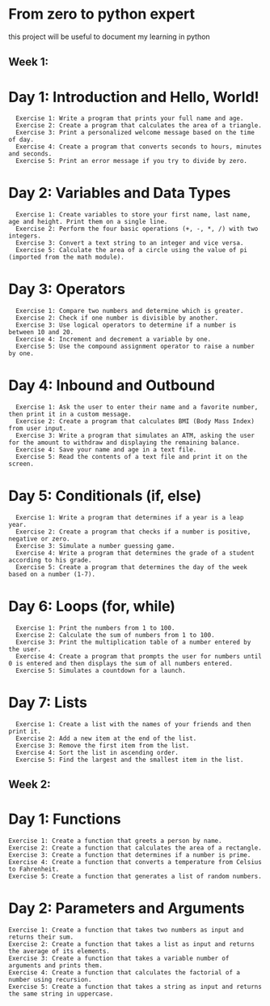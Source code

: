 # From zero to python expert

this project will be useful to document my learning in python

## Week 1:
  # Day 1: Introduction and Hello, World!
      Exercise 1: Write a program that prints your full name and age.
      Exercise 2: Create a program that calculates the area of a triangle.
      Exercise 3: Print a personalized welcome message based on the time of day.
      Exercise 4: Create a program that converts seconds to hours, minutes and seconds.
      Exercise 5: Print an error message if you try to divide by zero.

  # Day 2: Variables and Data Types

      Exercise 1: Create variables to store your first name, last name, age and height. Print them on a single line.
      Exercise 2: Perform the four basic operations (+, -, *, /) with two integers.
      Exercise 3: Convert a text string to an integer and vice versa.
      Exercise 5: Calculate the area of a circle using the value of pi (imported from the math module).

  # Day 3: Operators

      Exercise 1: Compare two numbers and determine which is greater.
      Exercise 2: Check if one number is divisible by another.
      Exercise 3: Use logical operators to determine if a number is between 10 and 20.
      Exercise 4: Increment and decrement a variable by one.
      Exercise 5: Use the compound assignment operator to raise a number by one.

  # Day 4: Inbound and Outbound

      Exercise 1: Ask the user to enter their name and a favorite number, then print it in a custom message.
      Exercise 2: Create a program that calculates BMI (Body Mass Index) from user input.
      Exercise 3: Write a program that simulates an ATM, asking the user for the amount to withdraw and displaying the remaining balance.
      Exercise 4: Save your name and age in a text file.
      Exercise 5: Read the contents of a text file and print it on the screen.

  # Day 5: Conditionals (if, else)

      Exercise 1: Write a program that determines if a year is a leap year.
      Exercise 2: Create a program that checks if a number is positive, negative or zero.
      Exercise 3: Simulate a number guessing game.
      Exercise 4: Write a program that determines the grade of a student according to his grade.
      Exercise 5: Create a program that determines the day of the week based on a number (1-7).

  # Day 6: Loops (for, while)

      Exercise 1: Print the numbers from 1 to 100.
      Exercise 2: Calculate the sum of numbers from 1 to 100.
      Exercise 3: Print the multiplication table of a number entered by the user.
      Exercise 4: Create a program that prompts the user for numbers until 0 is entered and then displays the sum of all numbers entered.
      Exercise 5: Simulates a countdown for a launch.

  # Day 7: Lists

      Exercise 1: Create a list with the names of your friends and then print it.
      Exercise 2: Add a new item at the end of the list.
      Exercise 3: Remove the first item from the list.
      Exercise 4: Sort the list in ascending order.
      Exercise 5: Find the largest and the smallest item in the list.
## Week 2:
  # Day 1: Functions
    Exercise 1: Create a function that greets a person by name.
    Exercise 2: Create a function that calculates the area of a rectangle.
    Exercise 3: Create a function that determines if a number is prime.
    Exercise 4: Create a function that converts a temperature from Celsius to Fahrenheit.
    Exercise 5: Create a function that generates a list of random numbers.
  # Day 2: Parameters and Arguments
    Exercise 1: Create a function that takes two numbers as input and returns their sum.
    Exercise 2: Create a function that takes a list as input and returns the average of its elements.
    Exercise 3: Create a function that takes a variable number of arguments and prints them.
    Exercise 4: Create a function that calculates the factorial of a number using recursion.
    Exercise 5: Create a function that takes a string as input and returns the same string in uppercase.